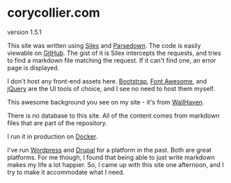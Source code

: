# corycollier.com

version 1.5.1

This site was written using [Silex](https://silex.symfony.com/) and [Parsedown](https://github.com/erusev/parsedown). The code is easily viewable on [GitHub](https://github.com/corycollier/corycollier.com). The gist of it is Silex intercepts the requests, and tries to find a markdown file matching the request. If it can't find one, an error page is displayed.

I don't host any front-end assets here. [Bootstrap](http://getbootstrap.com/), [Font Awesome](http://fontawesome.io/), and [jQuery](https://jquery.com/) are the UI tools of choice, and I see no need to host them myself.

This awesome background you see on my site - it's from [WallHaven](https://alpha.wallhaven.cc/wallpaper/487034).

There is no database to this site. All of the content comes from markdown files that are part of the repository.

I run it in production on [Docker](https://hub.docker.com/r/corycollier/apache-php/).

I've run [Wordpress](https://wordpress.org/) and [Drupal](https://www.drupal.org/) for a platform in the past. Both are great platforms. For me though, I found that being able to just write markdown makes my life a lot happier. So, I came up with this site one afternoon, and I try to make it accommodate what I need.
